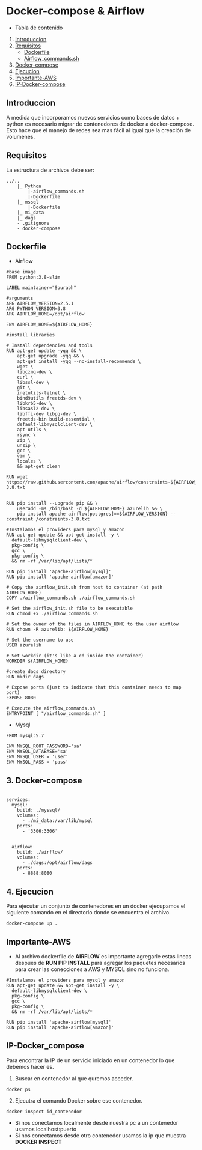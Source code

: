 # Docker-compose & Airflow

- Tabla de contenido

1. [Introduccion](#Introduccion)
2. [Requisitos](#Requisitos)
    - [Dockerfile](#Dockerfile)
    - [Airflow_commands.sh](#Airflow_commands.sh)
3. [Docker-compose](#Docker-compose)
4. [Ejecucion](#Ejecucion)
5. [Importante-AWS](#Importante-AWS)
6. [IP-Docker-compose](#IP-Docker_compose)

## Introduccion

A medida que incorporamos nuevos servicios como bases de datos + python es necesario migrar de contenedores de docker a docker-compose. Esto hace que el manejo de redes sea mas fácil al igual que la creación de volumenes.

## Requisitos

La estructura de archivos debe ser:

```
../..
    |_ Python
        |-airflow_commands.sh
        |-Dockerfile
    |_ mssql
        |-Dockerfile
    |_ mi_data
    |_ dags
    - .gitignore
    - docker-compose
```

## Dockerfile

- Airflow

```docker
#base image
FROM python:3.8-slim

LABEL maintainer="Sourabh"

#arguments
ARG AIRFLOW_VERSION=2.5.1
ARG PYTHON_VERSION=3.8
ARG AIRFLOW_HOME=/opt/airflow 

ENV AIRFLOW_HOME=${AIRFLOW_HOME}

#install libraries

# Install dependencies and tools
RUN apt-get update -yqq && \
    apt-get upgrade -yqq && \
    apt-get install -yqq --no-install-recommends \ 
    wget \
    libczmq-dev \
    curl \
    libssl-dev \
    git \
    inetutils-telnet \
    bind9utils freetds-dev \
    libkrb5-dev \
    libsasl2-dev \
    libffi-dev libpq-dev \
    freetds-bin build-essential \
    default-libmysqlclient-dev \
    apt-utils \
    rsync \
    zip \
    unzip \
    gcc \
    vim \
    locales \
    && apt-get clean

RUN wget https://raw.githubusercontent.com/apache/airflow/constraints-${AIRFLOW_VERSION}/constraints-3.8.txt


RUN pip install --upgrade pip && \
    useradd -ms /bin/bash -d ${AIRFLOW_HOME} azurelib && \
    pip install apache-airflow[postgres]==${AIRFLOW_VERSION} --constraint /constraints-3.8.txt

#Instalamos el providers para mysql y amazon
RUN apt-get update && apt-get install -y \
  default-libmysqlclient-dev \
  pkg-config \
  gcc \
  pkg-config \
  && rm -rf /var/lib/apt/lists/*
  
RUN pip install 'apache-airflow[mysql]'
RUN pip install 'apache-airflow[amazon]'

# Copy the airflow_init.sh from host to container (at path AIRFLOW_HOME)
COPY ./airflow_commands.sh ./airflow_commands.sh

# Set the airflow_init.sh file to be executable
RUN chmod +x ./airflow_commands.sh

# Set the owner of the files in AIRFLOW_HOME to the user airflow
RUN chown -R azurelib: ${AIRFLOW_HOME}

# Set the username to use
USER azurelib

# Set workdir (it's like a cd inside the container)
WORKDIR ${AIRFLOW_HOME}

#create dags directory
RUN mkdir dags

# Expose ports (just to indicate that this container needs to map port)
EXPOSE 8080

# Execute the airflow_commands.sh
ENTRYPOINT [ "/airflow_commands.sh" ]
```


- Mysql

```docker
FROM mysql:5.7

ENV MYSQL_ROOT_PASSWORD='sa'
ENV MYSQL_DATABASE='sa'
ENV MYSQL_USER = 'user'
ENV MYSQL_PASS = 'pass'
```

## 3. Docker-compose

```Docker

services:
  mysql:
    build: ./myssql/
    volumes:
      - ./mi_data:/var/lib/mysql
    ports:
      - '3306:3306'


  airflow:
    build: ./airflow/
    volumes:
      - ./dags:/opt/airflow/dags
    ports:
      - 8888:8080
```

## 4. Ejecucion

Para ejecutar un conjunto de contenedores en un docker ejecupamos el siguiente comando en el directorio donde se encuentra el archivo.

```docker
docker-compose up .
```
## Importante-AWS

- Al archivo dockerfile de __AIRFLOW__ es importante agregarle estas lineas despues de __RUN PIP INSTALL__
para agregar los paquetes necesarios para crear las conecciones a AWS y MYSQL sino no funciona.

```docker
#Instalamos el providers para mysql y amazon
RUN apt-get update && apt-get install -y \
  default-libmysqlclient-dev \
  pkg-config \
  gcc \
  pkg-config \
  && rm -rf /var/lib/apt/lists/*
  
RUN pip install 'apache-airflow[mysql]'
RUN pip install 'apache-airflow[amazon]'
```

## IP-Docker_compose

Para encontrar la IP de un servicio iniciado en un contenedor lo que debemos hacer es.

1. Buscar en contenedor al que quremos acceder.

```docker
docker ps
```

2. Ejecutra el comando Docker sobre ese contenedor.

```docker
docker inspect id_contenedor
```

- Si nos conectamos localmente desde nuestra pc a un contenedor usamos localhost:puerto
- Si nos conectamos desde otro contenedor usamos la ip que muestra __DOCKER INSPECT__